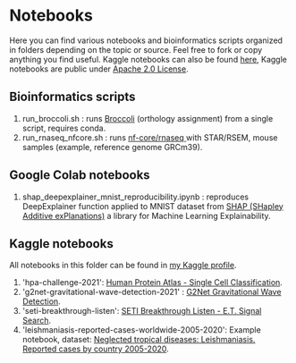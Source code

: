 # Notebooks

Here you can find various notebooks and bioinformatics scripts organized in folders depending on the topic or source. Feel free to fork or copy anything you find useful. Kaggle notebooks can also be found [here](https://www.kaggle.com/aramos/code), Kaggle notebooks are public under [Apache 2.0 License](https://www.apache.org/licenses/LICENSE-2.0).


## Bioinformatics scripts 

1. run_broccoli.sh : runs [Broccoli](https://github.com/rderelle/Broccoli) (orthology assignment) from a single script, requires conda.
2. run_rnaseq_nfcore.sh : runs [nf-core/rnaseq ](https://github.com/nf-core/rnaseq) with STAR/RSEM, mouse samples (example, reference genome GRCm39). 


## Google Colab notebooks

1. shap_deepexplainer_mnist_reproducibility.ipynb : reproduces DeepExplainer function applied to MNIST dataset from [SHAP (SHapley Additive exPlanations)](https://github.com/slundberg/shap) a library for Machine Learning Explainability. 


## Kaggle notebooks

All notebooks in this folder can be found in [my Kaggle profile](https://www.kaggle.com/aramos). 

1. 'hpa-challenge-2021': [Human Protein Atlas - Single Cell Classification](https://www.kaggle.com/c/hpa-single-cell-image-classification).
2. 'g2net-gravitational-wave-detection-2021' : [G2Net Gravitational Wave Detection](https://www.kaggle.com/c/g2net-gravitational-wave-detection). 
3. 'seti-breakthrough-listen': [SETI Breakthrough Listen - E.T. Signal Search](https://www.kaggle.com/c/seti-breakthrough-listen).
4. 'leishmaniasis-reported-cases-worldwide-2005-2020': Example notebook, dataset: [Neglected tropical diseases: Leishmaniasis. Reported cases by country 2005-2020](https://www.kaggle.com/aramos/neglected-tropical-diseases-leishmaniasis). 
